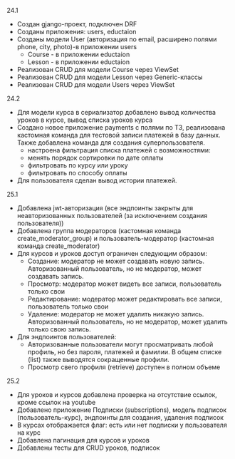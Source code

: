 24.1
- Создан gjango-проект, подключен DRF
- Созданы приложения: users, eductaion
- Созданы модели User (авторизация по email, расширено полями phone, city, photo)-в приложении users
  - Course - в приложении eductaion
  - Lesson - в приложении eductaion
- Реализован CRUD для модели Course через ViewSet
- Реализован CRUD для модели Lesson через Generic-классы
- Реализован CRUD для модели Users через ViewSet 

24.2 
- Для модели курса в сериализатор добавлено вывод количества уроков в курсе, вывод списка уроков курса
- Создано новое приложение payments с полями по ТЗ, реализована кастомная команда для тестовой записи платежей в базу данных.
  Также добавлена команда для создания суперпользователя.
    - настроена фильтрация списка платежей с возможностями:
    - менять порядок сортировки по дате оплаты
    - фильтровать по курсу или уроку
    - фильтровать по способу оплаты
- Для пользователя сделан вывод истории платежей.


25.1
- Добавлена jwt-авторизация (все эндпоинты закрыты для неавторизованных пользователей (за исключением создания пользователя))
- Добавлена группа модераторов (кастомная команда create_moderator_group) 
и пользователь-модератор (кастомная команда create_moderator)
- Для курсов и уроков доступ ограничен следующим образом:
  - Создание: модератор не может создавать новую запись. Авторизованный пользователь, но не модератор, может создавать запись.
  - Просмотр: модератор может видеть все записи, пользователь только свои
  - Редактирование: модератор может редактировать все записи, пользователь только свои
  - Удаление: модератор не может удалить никакую запись. Авторизованный пользователь, 
  но не модератор, может удалить только свою запись.
- Для эндпоинтов пользователей:
  - Авторизованные пользователи могут просматривать любой профиль, но без пароля, платежей и фамилии. В общем списке (list)
  также выводятся сокращенные профили.
  - Просмотр свего профиля (retrieve) доступен в полном объеме 

25.2 
- Для уроков и курсов добавлена проверка на отсутствие ссылок, кроме ссылок на youtube
- Добавлено приложение Подписки (subscriptions), модель подписок (пользователь-курс), эндпоинты для создания, удаления подписок
- В курсах отображается флаг: есть или нет подписки у пользователя на курс
- Добавлена пагинация для курсов и уроков
- Добавлены тесты для CRUD уроков, подписок


